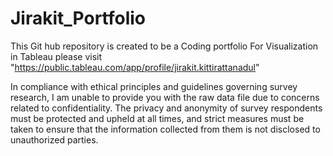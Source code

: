 # Jirakit_Portfolio
This Git hub repository is created to be a Coding portfolio For Visualization in Tableau please visit "https://public.tableau.com/app/profile/jirakit.kittirattanadul"

In compliance with ethical principles and guidelines governing survey research, I am unable to provide you with the raw data file due to concerns related to confidentiality. The privacy and anonymity of survey respondents must be protected and upheld at all times, and strict measures must be taken to ensure that the information collected from them is not disclosed to unauthorized parties.
